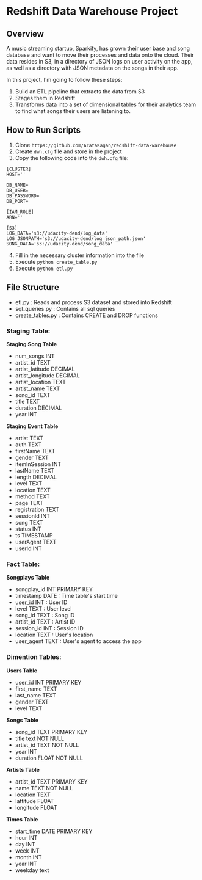 # Redshift Data Warehouse Project

## Overview

A music streaming startup, Sparkify, has grown their user base and song database and want to move their processes and data onto the cloud. 
Their data resides in S3, in a directory of JSON logs on user activity on the app, as well as a directory with JSON metadata on the songs in their app.

In this project, I'm going to follow these steps:
1. Build an ETL pipeline that extracts the data from S3 
2. Stages them in Redshift
3. Transforms data into a set of dimensional tables for their analytics team to find what songs their users are listening to.

## How to Run Scripts

1. Clone `https://github.com/ArataKagan/redshift-data-warehouse`
2. Create `dwh.cfg` file and store in the project
3. Copy the following code into the `dwh.cfg` file:
```
[CLUSTER]
HOST=''

DB_NAME=
DB_USER=
DB_PASSWORD=
DB_PORT=

[IAM_ROLE]
ARN=''

[S3]
LOG_DATA='s3://udacity-dend/log_data'
LOG_JSONPATH='s3://udacity-dend/log_json_path.json'
SONG_DATA='s3://udacity-dend/song_data'
```
4. Fill in the necessary cluster information into the file
5. Execute `python create_table.py`
6. Execute `python etl.py`

## File Structure 
- etl.py : Reads and process S3 dataset and stored into Redshift 
- sql_queries.py : Contains all sql queries
- create_tables.py : Contains CREATE and DROP functions 


### Staging Table:
**Staging Song Table**
 * num_songs INT
 * artist_id TEXT
 * artist_latitude DECIMAL
 * artist_longitude DECIMAL
 * artist_location TEXT
 * artist_name TEXT
 * song_id TEXT
 * title TEXT
 * duration DECIMAL
 * year INT
 
**Staging Event Table**
 * artist	TEXT	
 * auth	TEXT	
 * firstName	TEXT	
 * gender	TEXT		
 * itemInSession INT	
 * lastName	TEXT	
 * length	DECIMAL	
 * level	TEXT	
 * location	TEXT	
 * method	TEXT	
 * page	TEXT	
 * registration	TEXT	
 * sessionId	INT	
 * song	TEXT		
 * status	INT	
 * ts	TIMESTAMP	
 * userAgent	TEXT	
 * userId	INT

### Fact Table: 
**Songplays Table**
 * songplay_id INT PRIMARY KEY 
 * timestamp DATE : Time table's start time 
 * user_id INT : User ID 
 * level TEXT : User level 
 * song_id TEXT : Song ID 
 * artist_id TEXT : Artist ID 
 * session_id INT : Session ID 
 * location TEXT : User's location  
 * user_agent TEXT : User's agent to access the app 


### Dimention Tables: 
**Users Table**
 * user_id INT PRIMARY KEY
 * first_name TEXT 
 * last_name TEXT
 * gender TEXT
 * level TEXT 

**Songs Table**
 * song_id TEXT PRIMARY KEY 
 * title text NOT NULL
 * artist_id TEXT NOT NULL 
 * year INT
 * duration FLOAT NOT NULL

**Artists Table**
 * artist_id TEXT PRIMARY KEY
 * name TEXT NOT NULL
 * location TEXT
 * lattitude FLOAT
 * longitude FLOAT

**Times Table** 
 * start_time DATE PRIMARY KEY
 * hour INT 
 * day INT 
 * week INT 
 * month INT
 * year INT 
 * weekday text


